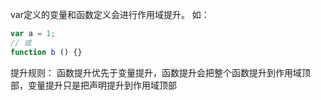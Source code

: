 var定义的变量和函数定义会进行作用域提升。
如：
```js
var a = 1;
// 或
function b () {}
```
提升规则：
函数提升优先于变量提升，函数提升会把整个函数提升到作用域顶部，变量提升只是把声明提升到作用域顶部
